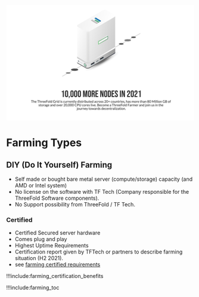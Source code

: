 ![](img/farming_solutions.png)

# Farming Types

## DIY (Do It Yourself) Farming

- Self made or bought bare metal server (compute/storage) capacity (and AMD or Intel system)
- No license on the software with TF Tech (Company responsible for the ThreeFold Software components).
- No Support possibility from ThreeFold / TF Tech.

### Certified

- Certified Secured server hardware
- Comes plug and play
- Highest Uptime Requirements
- Certification report given by TFTech or partners to describe farming situation (H2 2021).
- see [farming certified requirements](farming_certified_requirements)

!!!include:farming_certification_benefits


!!!include:farming_toc